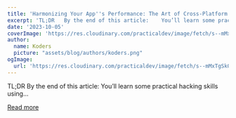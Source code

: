 ```yaml
---
title: 'Harmonizing Your App''s Performance: The Art of Cross-Platform Testing'
excerpt: 'TL;DR   By the end of this article:    You’ll learn some practical hacking skills using...'
date: '2023-10-05'
coverImage: 'https://res.cloudinary.com/practicaldev/image/fetch/s--mMxTgSkG--/c_imagga_scale,f_auto,fl_progressive,h_420,q_66,w_1000/https://dev-to-uploads.s3.amazonaws.com/uploads/articles/cbavt040k36rxp3sddgz.gif'
author:
  name: Koders
  picture: "assets/blog/authors/koders.png"
ogImage:
  url: 'https://res.cloudinary.com/practicaldev/image/fetch/s--mMxTgSkG--/c_imagga_scale,f_auto,fl_progressive,h_420,q_66,w_1000/https://dev-to-uploads.s3.amazonaws.com/uploads/articles/cbavt040k36rxp3sddgz.gif'
---
```


TL;DR   By the end of this article:    You’ll learn some practical hacking skills using...

[Read more](https://dev.to/nathan_tarbert/harmonizing-your-apps-performance-the-art-of-cross-platform-testing-17b0)
